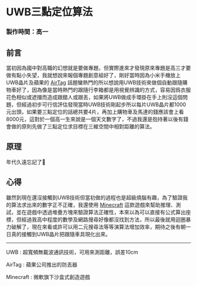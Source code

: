 UWB三點定位算法
===
### 製作時間：高一
## 前言
當初因為國中對高職的幻想就是要做專題，但實際進來才發現原來專題是高三才要做有點小失望，我就想說來報個專題創意組好了，剛好當時因為小米手機放上UWB晶片及蘋果的 [AirTag](https://www.apple.com/tw/airtag/ "蘋果官網") 話題蠻熱門的所以想說用UWB技術來做個自動跟隨購物車好了，因為像是當時熱門的跟隨行李箱都是用視覺辨識的方式，容易因爲衣服花色相似或遮擋而造成跟錯人或跟丟，如果將UWB做成手環掛在手上則沒這個問題，但經過初步可行信評估發現當時UWB技術剛起步所以每片UWB晶片都1000元出頭，如果要三點定位的話總共要4片，再加上購物車及馬達的錢應該會上看8000元，這對於一個高一生來說是一個天文數字了，不過我還是抱持著以後有錢會做的原則先做了三點定位求目標在三維空間中相對距離的算法。
## 原理
年代久遠忘記了🥲
## 心得
雖然到現在還沒接觸到UWB技術但當初做的過程也是超級燒腦有趣，為了驗證我的算法求出來的數字正不正確，我還使用 [Minecraft](https://www.minecraft.net/zh-hant "Minecraft官網") 這款遊戲來幫助推理、測試，並在遊戲中透過堆疊方塊來驗證算法正確性，本來以為可以直接有公式算出座標，但經過我高中程度的數學及網路搜尋好像都沒找到方法，所以最後就用迴圈暴力破解了，現在來看或許可以用二元搜尋法等等演算法增加效率，期待之後有朝一日真的接觸到UWB晶片把跟隨車具現化出來。

---
UWB : 超寬頻無載波通訊技術，可用來測距離，誤差10cm

AirTag : 蘋果公司推出的防丟器

Minecraft : 微軟旗下沙盒式創造遊戲